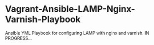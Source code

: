 # Vagrant-Ansible-LAMP-Nginx-Varnish-Playbook
Ansible YML Playbook for configuring LAMP with nginx and varnish. IN PROGRESS...
